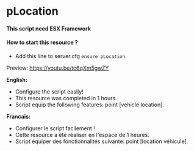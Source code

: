# pLocation

#### This script need ESX Framework

#### How to start this resource ?
   - Add this line to server.cfg `ensure pLocation`

Preview: https://youtu.be/tc6qXm5gwZY

__English:__
   - Configure the script easily!
   - This resource was completed in 1 hours.
   - Script equip the following features: point [vehicle location].

__Francais:__
   - Configurer le script facilement !
   - Cette resource a été réaliser en l'espace de 1 heures.
   - Script équiper des fonctionnalités suivante: point [location véhicule].

